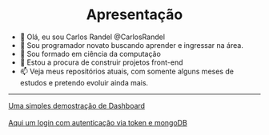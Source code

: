 <h1 align="center"> Apresentação </h1>

- 👋 Olá, eu sou Carlos Randel @CarlosRandel
- 👀 Sou programador novato buscando aprender e ingressar na área.
- 🌱 Sou formado em ciência da computação
- 💞️ Estou a procura de construir projetos front-end 
- 📫 Veja meus repositórios atuais, com somente alguns meses de estudos e pretendo evoluir ainda mais. 
<hr/>
<a href="https://github.com/CarlosRandel/projeto-fron-0portifolio/tree/master"> Uma simples demostração de Dashboard</a><br/><br/>
<a href="https://github.com/CarlosRandel/loginRepo/tree/master"> Aqui um login com autenticação via token e mongoDB </a>
<a> </a>



<!---
CarlosRandel/CarlosRandel is a ✨ special ✨ repository because its `README.md` (this file) appears on your GitHub profile.
You can click the Preview link to take a look at your changes.
--->
